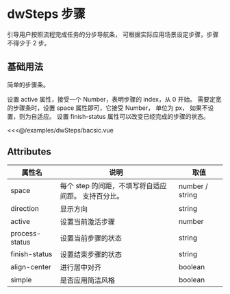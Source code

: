 <script setup>
import Bacsic from '../examples/dwSteps/bacsic.vue';
</script>

# dwSteps 步骤

引导用户按照流程完成任务的分步导航条， 可根据实际应用场景设定步骤，步骤不得少于 2 步。

## 基础用法

简单的步骤条。

设置 active 属性，接受一个 Number，表明步骤的 index，从 0 开始。 需要定宽的步骤条时，设置 space 属性即可，它接受 Number， 单位为 px， 如果不设置，则为自适应。 设置 finish-status 属性可以改变已经完成的步骤的状态。

<Bacsic />

<<<@/examples/dwSteps/bacsic.vue

## Attributes

| 属性名       | 说明                             | 取值      |
|-----------|--------------------------------|---------|
| space          | 每个 step 的间距，不填写将自适应间距。 支持百分比。  | number / string | —                                         | —          |
| direction      | 显示方向              | string          | vertical/horizontal                       | horizontal |
| active         | 设置当前激活步骤        | number          | —                                         | 0          |
| process-status | 设置当前步骤的状态         | string          | wait / process / finish / error / success | process    |
| finish-status  | 设置结束步骤的状态             | string          | wait / process / finish / error / success | finish     |
| align-center   | 进行居中对齐   | boolean         | —                                         | false      |
| simple         | 是否应用简洁风格  | boolean         | -                                         | false      |

